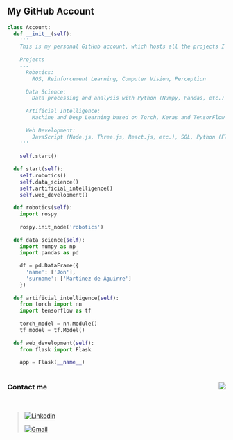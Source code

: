 ## My GitHub Account

```python
class Account:
  def __init__(self):
    '''
    This is my personal GitHub account, which hosts all the projects I'm working on.
    
    Projects
    ---
      Robotics:
        ROS, Reinforcement Learning, Computer Vision, Perception
        
      Data Science:
        Data processing and analysis with Python (Numpy, Pandas, etc.)
        
      Artificial Intelligence:
        Machine and Deep Learning based on Torch, Keras and TensorFlow
      
      Web Development:
        JavaScript (Node.js, Three.js, React.js, etc.), SQL, Python (Flask, Dash, etc.), HTML, CSS
    '''
    
    self.start()
    
  def start(self):
    self.robotics()
    self.data_science()
    self.artificial_intelligence()
    self.web_development()
    
  def robotics(self):
    import rospy
    
    rospy.init_node('robotics')
    
  def data_science(self):
    import numpy as np
    import pandas as pd
    
    df = pd.DataFrame({
      'name': ['Jon'],
      'surname': ['Martínez de Aguirre']
    })
    
  def artificial_intelligence(self):
    from torch import nn
    import tensorflow as tf
    
    torch_model = nn.Module()
    tf_model = tf.Model()
    
  def web_development(self):
    from flask import Flask
    
    app = Flask(__name__)
```

# 

<img align="right" src="https://github-readme-stats.vercel.app/api?username=jonmartinezdeaguirre&show_icons=true&icon_color=a80000&text_color=505050&bg_color=e0e0e0&title_color=003f61&custom_title=Stats"/>

### Contact me

<br>

> [![Linkedin](https://img.shields.io/badge/-LinkedIn-blue?style=for-the-badge&logo=Linkedin&logoColor=white)](https://www.linkedin.com/in/jon-martinez-de-aguirre-yeregui/)
> 
> [![Gmail](https://img.shields.io/badge/-Gmail-red?style=for-the-badge&logo=Gmail&logoColor=white)](mailto:mtzjon10@gmail.com)
